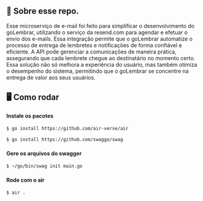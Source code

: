 ## 💭 Sobre esse repo.

Esse microserviço de e-mail foi feito para simplificar o desenvolvimento do goLembrar, utilizando o serviço da resend.com para agendar e efetuar o envio dos e-mails. Essa integração permite que o goLembrar automatize o processo de entrega de lembretes e notificações de forma confiável e eficiente. A API pode gerenciar a comunicações de maneira prática, assegurando que cada lembrete chegue ao destinatário no momento certo. Essa solução não só melhora a experiência do usuário, mas também otimiza o desempenho do sistema, permitindo que o goLembrar se concentre na entrega de valor aos seus usuários.

## 🖥️ Como rodar

#### Instale os pacotes

```sh
$ go install https://github.com/air-verse/air

$ go install https://github.com/swaggo/swag
```

#### Gere os arquivos do swagger

```sh
$ ~/go/bin/swag init main.go
```

#### Rode com o air

```sh
$ air .
```
